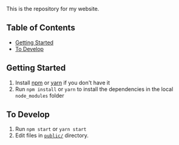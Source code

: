 This is the repository for my website.

## Table of Contents

- [Getting Started](#getting-started)
- [To Develop](#to-develop)

## Getting Started
1. Install [npm](https://www.npmjs.com/) or [yarn](https://yarnpkg.com/lang/en/) if you don't have it
1. Run `npm install` or `yarn` to install the dependencies in the local `node_modules` folder

## To Develop
1. Run `npm start` or `yarn start`
1. Edit files in [`public/`](https://gitlab.com/niralbhavsar/hot-reload/tree/master/public) directory.

